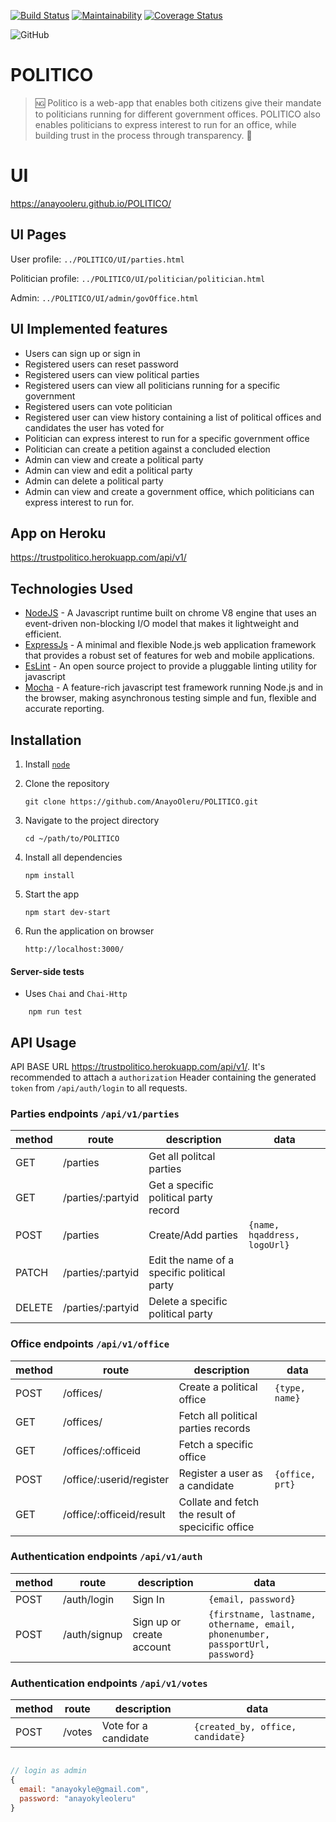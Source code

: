 [![Build Status](https://travis-ci.org/AnayoOleru/POLITICO.svg?branch=develop)](https://travis-ci.org/AnayoOleru/POLITICO)
[![Maintainability](https://api.codeclimate.com/v1/badges/ae19724fed3af03714eb/maintainability)](https://codeclimate.com/github/AnayoOleru/POLITICO/maintainability)
[![Coverage Status](https://coveralls.io/repos/github/AnayoOleru/POLITICO/badge.svg?branch=ch-163356628-integrate-coveralls)](https://coveralls.io/github/AnayoOleru/POLITICO?branch=ch-163356628-integrate-coveralls)

![GitHub](https://img.shields.io/github/license/mashape/apistatus.svg)

# POLITICO
 > :ng: Politico is a web-app that enables both citizens give their mandate to politicians running for different government offices. POLITICO also enables politicians to express interest to run for an office, while building trust in the process through transparency. :slot_machine:

 # UI
https://anayooleru.github.io/POLITICO/

 ## UI Pages
 User profile: `../POLITICO/UI/parties.html`

 Politician profile: `../POLITICO/UI/politician/politician.html`

 Admin: `../POLITICO/UI/admin/govOffice.html` 

 ## UI Implemented features
* Users can sign up or sign in
* Registered users can reset password
* Registered users can view political parties
* Registered users can view all politicians running for a specific government
* Registered users can vote politician
* Registered user can view history containing a list of political offices   and candidates the user has voted for
* Politician can express interest to run for a specific government office
* Politician can create a petition against a concluded election
* Admin can view and create a political party
* Admin can view and edit a political party
* Admin can delete a political party
* Admin can view and create a government office, which politicians can express interest to run for.   

## App on Heroku
https://trustpolitico.herokuapp.com/api/v1/

## Technologies Used

* [NodeJS](https://nodejs.org/en/) - A Javascript runtime built on chrome V8 engine that uses an event-driven non-blocking I/O model that makes it lightweight and efficient.
* [ExpressJs](https://expressjs.com/) - A minimal and flexible Node.js web application framework that provides a robust set of features for web and mobile applications.
* [EsLint](https://eslint.org/) - An open source project to provide a pluggable linting utility for javascript
* [Mocha](https://mochajs.org/) - A feature-rich javascript test framework running Node.js and in the browser, making asynchronous testing simple and fun, flexible and accurate reporting. 

## Installation

1. Install [`node`](https://nodejs.org/en/download/)

2. Clone the repository

    ```
    git clone https://github.com/AnayoOleru/POLITICO.git
    ```

3. Navigate to the project directory

    ```
    cd ~/path/to/POLITICO
    ```

4. Install all dependencies

    ```
    npm install
    ```

5. Start the app

    ```
    npm start dev-start
    ```

6. Run the application on browser

    ```
    http://localhost:3000/
    ```

#### Server-side tests

- Uses `Chai` and `Chai-Http`

```
    npm run test
```

## API Usage

API BASE URL https://trustpolitico.herokuapp.com/api/v1/. It's recommended to attach a `authorization` Header containing the generated `token` from `/api/auth/login` to all requests.


### Parties endpoints `/api/v1/parties`

| method | route          | description             | data                                 |
| ------ | -------------- | ----------------------- | ------------------------------------ |
| GET    | /parties         | Get all politcal parties      |
| GET    | /parties/:partyid | Get a specific political party record          |
| POST   | /parties         | Create/Add parties    | `{name, hqaddress, logoUrl}` |
| PATCH   | /parties/:partyid | Edit the name of a specific political party        |
| DELETE | /parties/:partyid | Delete a specific political party |

### Office endpoints `/api/v1/office`

| method | route            | description          | data                            |
| ------ | ---------------- | -------------------- | ------------------------------- |
| POST   | /offices/         | Create a political office | `{type, name}` |
| GET    | /offices/ | Fetch all political parties records         |
| GET    | /offices/:officeid | Fetch a specific office     |
| POST | /office/:userid/register  | Register a user as a candidate  | `{office, prt}`
| GET | /office/:officeid/result  | Collate and fetch the result of specicific office  |

### Authentication endpoints `/api/v1/auth`

| method | route        | description               | data                      |
| ------ | ------------ | ------------------------- | ------------------------- |
| POST   | /auth/login  | Sign In                   | `{email, password}`       |
| POST   | /auth/signup | Sign up or create account | `{firstname, lastname, othername, email, phonenumber, passportUrl, password}` |

### Authentication endpoints `/api/v1/votes`

| method | route        | description               | data                      |
| ------ | ------------ | ------------------------- | ------------------------- |
| POST   | /votes  | Vote for a candidate                   | `{created_by, office, candidate}`       |


```javascript

// login as admin
{
  email: "anayokyle@gmail.com",
  password: "anayokyleoleru"
}
```

